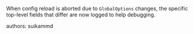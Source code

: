 When config reload is aborted due to `GlobalOptions` changes, the specific top-level fields that differ are now logged to help debugging.

authors: suikammd